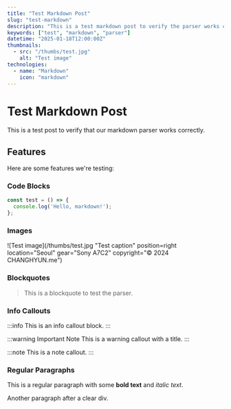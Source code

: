 ```yaml
---
title: "Test Markdown Post"
slug: "test-markdown"
description: "This is a test markdown post to verify the parser works correctly"
keywords: ["test", "markdown", "parser"]
datetime: "2025-01-18T12:00:00Z"
thumbnails:
  - src: "/thumbs/test.jpg"
    alt: "Test image"
technologies:
  - name: "Markdown"
    icon: "markdown"
---
```


# Test Markdown Post

This is a test post to verify that our markdown parser works correctly.

## Features

Here are some features we're testing:

### Code Blocks

```javascript
const test = () => {
  console.log('Hello, markdown!');
};
```

### Images

![Test image](/thumbs/test.jpg "Test caption" position=right location="Seoul" gear="Sony A7C2" copyright="© 2024 CHANGHYUN.me")

### Blockquotes

> This is a blockquote to test the parser.

### Info Callouts

:::info
This is an info callout block.
:::

:::warning Important Note
This is a warning callout with a title.
:::

:::note
This is a note callout.
:::

### Regular Paragraphs

This is a regular paragraph with some **bold text** and *italic text*.

<div class="clear-both"></div>

Another paragraph after a clear div.
